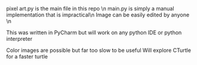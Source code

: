 pixel art.py is the main file in this repo \n
main.py is simply a manual implementation that is impractical\n
Image can be easily edited by anyone \n

This was written in PyCharm but will work on any python IDE or python interpreter

Color images are possible but far too slow to be useful
Will explore CTurtle for a faster turtle
